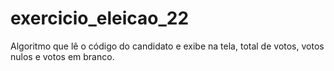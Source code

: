 # exercicio_eleicao_22
Algoritmo que lê o código do candidato e exibe na tela, total de votos, votos nulos e votos em branco.
